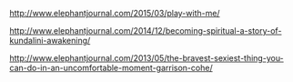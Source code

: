 <a href="http://www.elephantjournal.com/2015/03/play-with-me/" target="_blank">http://www.elephantjournal.com/2015/03/play-with-me/</a>

<a href="http://www.elephantjournal.com/2014/12/becoming-spiritual-a-story-of-kundalini-awakening/" target="_blank">http://www.elephantjournal.com/2014/12/becoming-spiritual-a-story-of-kundalini-awakening/</a>

<a href="http://www.elephantjournal.com/2013/05/the-bravest-sexiest-thing-you-can-do-in-an-uncomfortable-moment-garrison-cohe/" target="_blank">http://www.elephantjournal.com/2013/05/the-bravest-sexiest-thing-you-can-do-in-an-uncomfortable-moment-garrison-cohe/</a>
